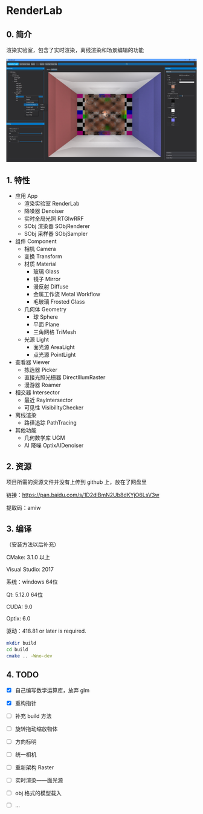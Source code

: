 # RenderLab

## 0. 简介

渲染实验室，包含了实时渲染，离线渲染和场景编辑的功能

![engine](https://raw.githubusercontent.com/Ubpa/ImgBed/master/RenderLab/000.jpg)

## 1. 特性

- 应用 App
  - 渲染实验室 RenderLab
  - 降噪器 Denoiser
  - 实时全局光照 RTGIwRRF
  - SObj 渲染器 SObjRenderer
  - SObj 采样器 SObjSampler
- 组件 Component
  - 相机 Camera
  - 变换 Transform
  - 材质 Material
    - 玻璃 Glass
    - 镜子 Mirror
    - 漫反射 Diffuse
    - 金属工作流 Metal Workflow
    - 毛玻璃 Frosted Glass
  - 几何体 Geometry
    - 球 Sphere
    - 平面 Plane
    - 三角网格 TriMesh
  - 光源 Light
    - 面光源 AreaLight
    - 点光源 PointLight
- 查看器 Viewer
  - 拣选器 Picker
  - 直接光照光栅器 DirectIllumRaster
  - 漫游器 Roamer
- 相交器 Intersector
  - 最近 RayIntersector
  - 可见性 VisibilityChecker
- 离线渲染
  - 路径追踪 PathTracing
- 其他功能
  - 几何数学库 UGM
  - AI 降噪 OptixAIDenoiser

## 2. 资源

项目所需的资源文件并没有上传到 github 上，放在了网盘里

链接：https://pan.baidu.com/s/1D2dIBmN2Ub8dKYjO6LsV3w 

提取码：amiw

## 3. 编译

（安装方法以后补充）

CMake: 3.1.0 以上

Visual Studio: 2017

系统：windows 64位

Qt: 5.12.0 64位

CUDA: 9.0

Optix: 6.0

驱动：418.81 or later is required.

```bash
mkdir build
cd build
cmake .. -Wno-dev
```

## 4. TODO

- [x] 自己编写数学运算库，放弃 glm
- [x] 重构指针
- [ ] 补充 build 方法
- [ ] 旋转拖动缩放物体
- [ ] 方向标明
- [ ] 统一相机
- [ ] 重新架构 Raster
- [ ] 实时渲染——面光源
- [ ] obj 格式的模型载入
- [ ] ...

